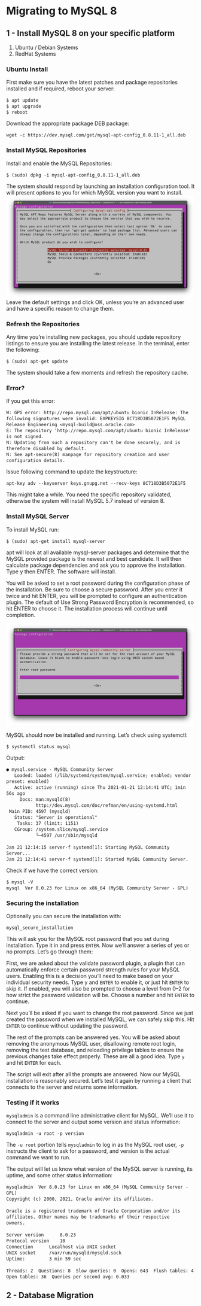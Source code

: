 # Migrating to MySQL 8

## 1 - Install MySQL 8 on your specific platform
1. Ubuntu / Debian Systems
2. RedHat Systems


### Ubuntu Install

First make sure you have the latest patches and package repositories installed and if required, reboot your server: 

````
$ apt update
$ apt upgrade
$ reboot 
````
Download the appropriate package DEB package: 
````
wget -c https://dev.mysql.com/get/mysql-apt-config_0.8.11-1_all.deb
````

### Install MySQL Repositories
Install and enable the MySQL Repositories: 
````
$ (sudo) dpkg -i mysql-apt-config_0.8.11-1_all.deb
````
The system should respond by launching an installation configuration tool. It will present options to you for which MySQL version you want to install.
<img src="mysql-8-install-1.png">
Leave the default settings and click OK, unless you’re an advanced user and have a specific reason to change them.

### Refresh the Repositories
Any time you’re installing new packages, you should update repository listings to ensure you are installing the latest release. In the terminal, enter the following:
```
$ (sudo) apt-get update
```
The system should take a few moments and refresh the repository cache.

### Error?
If you get this error: 
````               
W: GPG error: http://repo.mysql.com/apt/ubuntu bionic InRelease: The following signatures were invalid: EXPKEYSIG 8C718D3B5072E1F5 MySQL Release Engineering <mysql-build@oss.oracle.com>
E: The repository 'http://repo.mysql.com/apt/ubuntu bionic InRelease' is not signed.
N: Updating from such a repository can't be done securely, and is therefore disabled by default.
N: See apt-secure(8) manpage for repository creation and user configuration details.
````
Issue following command to update the keystructure: 
````
apt-key adv --keyserver keys.gnupg.net --recv-keys 8C718D3B5072E1F5
````
This might take a while. You need the specific repository validated, otherwise the system will install MySQL 5.7 instead of version 8.

### Install MySQL Server
To install MySQL run: 
```
$ (sudo) apt-get install mysql-server
```
apt will look at all available mysql-server packages and determine that the MySQL provided package is the newest and best candidate. It will then calculate package dependencies and ask you to approve the installation. Type y then ENTER. The software will install.

You will be asked to set a root password during the configuration phase of the installation. Be sure to choose a secure password. After you enter it twice and hit ENTER, you will be prompted to configure an authentication plugin. The default of Use Strong Password Encryption is recommended, so hit ENTER to choose it. The installation process will continue until completion.

<img src="mysql-8-install-2.png">

MySQL should now be installed and running. Let’s check using systemctl:
````
$ systemctl status mysql
````
Output: 
````
● mysql.service - MySQL Community Server
   Loaded: loaded (/lib/systemd/system/mysql.service; enabled; vendor preset: enabled)
   Active: active (running) since Thu 2021-01-21 12:14:41 UTC; 1min 56s ago
     Docs: man:mysqld(8)
           http://dev.mysql.com/doc/refman/en/using-systemd.html
 Main PID: 4597 (mysqld)
   Status: "Server is operational"
    Tasks: 37 (limit: 1151)
   CGroup: /system.slice/mysql.service
           └─4597 /usr/sbin/mysqld

Jan 21 12:14:15 server-f systemd[1]: Starting MySQL Community Server...
Jan 21 12:14:41 server-f systemd[1]: Started MySQL Community Server.
````
Check if we have the correct version: 
````
$ mysql -V
mysql  Ver 8.0.23 for Linux on x86_64 (MySQL Community Server - GPL)
````

### Securing the installation
Optionally you can secure the installation with: 
```
mysql_secure_installation
```
This will ask you for the MySQL root password that you set during installation. Type it in and press `ENTER`. Now we’ll answer a series of yes or no prompts. Let’s go through them:

First, we are asked about the validate password plugin, a plugin that can automatically enforce certain password strength rules for your MySQL users. Enabling this is a decision you’ll need to make based on your individual security needs. Type y and `ENTER` to enable it, or just hit `ENTER` to skip it. If enabled, you will also be prompted to choose a level from 0–2 for how strict the password validation will be. Choose a number and hit `ENTER` to continue.

Next you’ll be asked if you want to change the root password. Since we just created the password when we installed MySQL, we can safely skip this. Hit `ENTER` to continue without updating the password.

The rest of the prompts can be answered yes. You will be asked about removing the anonymous MySQL user, disallowing remote root login, removing the test database, and reloading privilege tables to ensure the previous changes take effect properly. These are all a good idea. Type `y` and hit `ENTER` for each.

The script will exit after all the prompts are answered. Now our MySQL installation is reasonably secured. Let’s test it again by running a client that connects to the server and returns some information.

### Testing if it works
`mysqladmin` is a command line administrative client for MySQL. We’ll use it to connect to the server and output some version and status information:
````
mysqladmin -u root -p version
````

The `-u root` portion tells `mysqladmin` to log in as the MySQL root user, `-p` instructs the client to ask for a password, and version is the actual command we want to run.

The output will let us know what version of the MySQL server is running, its uptime, and some other status information:

````
mysqladmin  Ver 8.0.23 for Linux on x86_64 (MySQL Community Server - GPL)
Copyright (c) 2000, 2021, Oracle and/or its affiliates.

Oracle is a registered trademark of Oracle Corporation and/or its
affiliates. Other names may be trademarks of their respective
owners.

Server version		8.0.23
Protocol version	10
Connection		Localhost via UNIX socket
UNIX socket		/var/run/mysqld/mysqld.sock
Uptime:			3 min 59 sec

Threads: 2  Questions: 8  Slow queries: 0  Opens: 643  Flush tables: 4  Open tables: 36  Queries per second avg: 0.033
````

## 2 - Database Migration